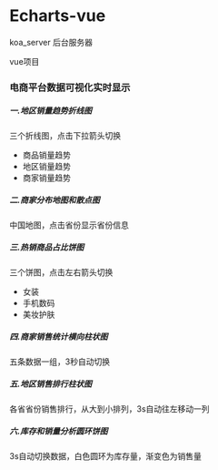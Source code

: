 # Echarts-vue

koa_server 后台服务器

vue项目

### 电商平台数据可视化实时显示

##### 一.地区销量趋势折线图

三个折线图，点击下拉箭头切换
- 商品销量趋势
- 地区销量趋势
- 商家销量趋势

##### 二.商家分布地图和散点图

中国地图，点击省份显示省份信息

##### 三.热销商品占比饼图

三个饼图，点击左右箭头切换
- 女装
- 手机数码
- 美妆护肤

##### 四.商家销售统计横向柱状图

五条数据一组，3秒自动切换

##### 五.地区销售排行柱状图

各省省份销售排行，从大到小排列，3s自动往左移动一列

##### 六.库存和销量分析圆环饼图

3s自动切换数据，白色圆环为库存量，渐变色为销售量
